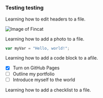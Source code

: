 # <h3> Testing testing 

Learning how to edit headers to a file. 

![Image of Fincat](https://octodex.github.com/images/Fintechtocat.png)

Learning how to add a photo to a file. 

``` javascript
var myVar = "Hello, world!";
```

Learning how to add a code block to a afile. 

- [x] Turn on GitHub Pages
- [ ] Outline my portfolio
- [ ] Introduce myself to the world

Learning how to add a checklist to a file. 

